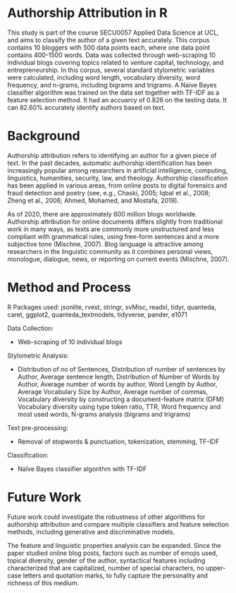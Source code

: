 # Authorship Attribution in R

This study is part of the course SECU0057 Applied Data Science at UCL, and aims to classify the author of a given text accurately. This corpus contains 10 bloggers with 500 data points each, where one data point contains 400-1500 words. Data was collected through web-scraping 10 individual blogs covering topics related to venture capital, technology, and entrepreneurship. In this corpus, several standard stylometric variables were calculated, including word length, vocabulary diversity, word frequency, and n-grams, including bigrams and trigrams. A Naïve Bayes classifier algorithm was trained on the data set together with TF-IDF as a feature selection method. It had an accuarcy of 0.826 on the testing data. It can 82.60% accurately identify authors based on text.

# Background

Authorship attribution refers to identifying an author for a given piece of text. In the past decades, automatic authorship identification has been increasingly popular among researchers in artificial intelligence, computing, linguistics, humanities, security, law, and theology. Authorship classification has been applied in various areas, from online posts to digital forensics and fraud detection and poetry (see, e.g., Chaski, 2005; Iqbal et al., 2008;  Zheng et al., 2006; Ahmed, Mohamed, and Mostafa, 2019).

As of 2020, there are approximately 600 million blogs worldwide. Authorship attribution for online documents differs slightly from traditional work in many ways, as texts are commonly more unstructured and less compliant with grammatical rules, using free-form sentences and a more subjective tone (Mischne, 2007). Blog language is attractive among researchers in the linguistic community as it combines personal views, monologue, dialogue, news, or reporting on current events (Mischne, 2007).

# Method and Process

R Packages used: jsonlite, rvest, stringr, svMisc, readxl, tidyr, quanteda, caret, ggplot2, quanteda_textmodels, tidyverse, pander, e1071

Data Collection:
- Web-scraping of 10 individual blogs

Stylometric Analysis:
- Distribution of no of Sentences, Distribution of number of sentences by Author, Average sentence length, Distribution of Number of Words by Author, Average number of words by author, Word Length by Author, Average Vocabulary Size by Author, Average number of commas, Vocabulary diversity by constructing a document-feature matrix (DFM)  Vocabulary diversity using type token ratio, TTR, Word frequency and most used words,	N-grams analysis (bigrams and trigrams)

Text pre-processing:
- Removal of stopwords & punctuation, tokenization, stemming, TF-IDF

Classification:
- Naïve Bayes classifier algorithm  with TF-IDF


# Future Work

Future work could investigate the robustness of other algorithms for authorship attribution and compare multiple classifiers and feature selection methods, including generative and discriminative models.

The feature and linguistic properties analysis can be expanded. Since the paper studied online blog posts, factors such as number of emojis used, topical diversity, gender of the author, syntactical features including characterized that are capitalized, number of special characters, no upper-case letters and quotation marks, to fully capture the personality and richness of this medium. 

